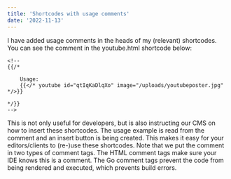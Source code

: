 ```yaml
---
title: 'Shortcodes with usage comments'
date: '2022-11-13'
---
```


I have added usage comments in the heads of my (relevant) shortcodes. You can see the comment in the youtube.html shortcode below:

```
<!-- 
{{/* 
    
    Usage: 
    {{</* youtube id="qtIqKaDlqXo" image="/uploads/youtubeposter.jpg" */>}} 
    
*/}}
-->
```

This is not only useful for developers, but is also instructing our CMS on how to insert these shortcodes. The usage example is read from the comment and an insert button is being created. This makes it easy for your editors/clients to (re-)use these shortcodes. Note that we put the comment in two types of comment tags. The HTML comment tags make sure your IDE knows this is a comment. The Go comment tags prevent the code from being rendered and executed, which prevents build errors.